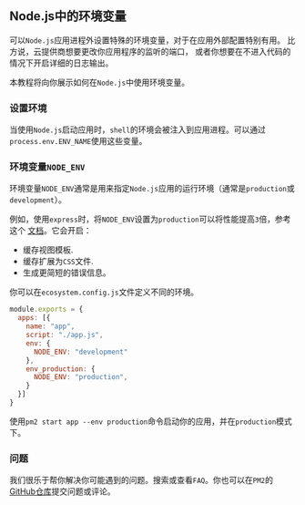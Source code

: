 ## Node.js中的环境变量

可以`Node.js`应用进程外设置特殊的环境变量，对于在应用外部配置特别有用。 比方说，云提供商想要更改你应用程序的监听的端口，
或者你想要在不进入代码的情况下开启详细的日志输出。

本教程将向你展示如何在`Node.js`中使用环境变量。

### 设置环境
当使用`Node.js`启动应用时，`shell`的环境会被注入到应用进程。可以通过`process.env.ENV_NAME`使用这些变量。

### 环境变量`NODE_ENV`

环境变量`NODE_ENV`通常是用来指定`Node.js`应用的运行环境（通常是`production`或`development`）。

例如，使用`express`时，将`NODE_ENV`设置为`production`可以将性能提高`3`倍，参考这个
[文档](https://expressjs.com/en/advanced/best-practice-performance.html#set-node_env-to-production)。它会开启：

- 缓存视图模板.
- 缓存扩展为`CSS`文件.
- 生成更简短的错误信息。

你可以在`ecosystem.config.js`文件定义不同的环境。

```javascript
module.exports = {
  apps: [{
    name: "app",
    script: "./app.js",
    env: {
      NODE_ENV: "development"
    },
    env_production: {
      NODE_ENV: "production",
    }
  }]
}
```
使用`pm2 start app --env production`命令启动你的应用，并在`production`模式下。

### 问题
我们很乐于帮你解决你可能遇到的问题。搜索或查看`FAQ`。你也可以在`PM2`的[GitHub仓库](https://github.com/Unitech/pm2/issues)提交问题或评论。

